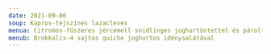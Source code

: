 ```yaml
---
date: 2021-09-06
soup: Kapros-tejszínes lazacleves
menua: Citromos-fűszeres jércemell snidlinges joghurtöntettel és párolt rizzsel
menub: Brokkolis-4 sajtos quiche joghurtos idénysalátával
---
```

